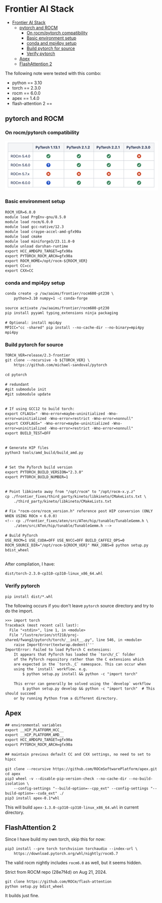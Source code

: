 # Frontier AI Stack

- [Frontier AI Stack](#frontier-ai-stack)
  - [pytorch and ROCM](#pytorch-and-rocm)
    - [On rocm/pytorch compatibility](#on-rocmpytorch-compatibility)
    - [Basic environment setup](#basic-environment-setup)
    - [conda and mpi4py setup](#conda-and-mpi4py-setup)
    - [Build pytorch for source](#build-pytorch-for-source)
    - [Verify pytorch](#verify-pytorch)
  - [Apex](#apex)
  - [FlashAttention 2](#flashattention-2)


The following note were tested with this combo:

* python == 3.10
* torch == 2.3.0
* rocm == 6.0.0
* apex == 1.4.0
* flash-attention 2 ==  

## pytorch and ROCM

### On rocm/pytorch compatibility

![alt text](frontier_rocmTorch_table.png)


### Basic environment setup

```
ROCM_VER=6.0.0
module load PrgEnv-gnu/8.5.0
module load rocm/6.0.0
module load gcc-native/12.3
module load craype-accel-amd-gfx90a
module load cmake
module load miniforge3/23.11.0-0
module unload darshan-runtime
export HCC_AMDGPU_TARGET=gfx90a
export PYTORCH_ROCM_ARCH=gfx90a
export ROCM_HOME=/opt/rocm-${ROCM_VER}
export CC=cc
export CXX=CC
```


### conda and mpi4py setup

```
conda create -p /sw/aaims/frontier/rocm600-pt230 \
    python=3.10 numpy=1 -c conda-forge

source activate /sw/aaims/frontier/rocm600-pt230
pip install pyyaml typing_extensions ninja packaging

# Optional: install mpi4py
MPICC="cc -shared" pip install --no-cache-dir --no-binary=mpi4py mpi4py
```

### Build pytorch for source

```
TORCH_VER=release/2.3-frontier
git clone --recursive -b ${TORCH_VER} \
    https://github.com/michael-sandoval/pytorch

cd pytorch

# redundant
#git submodule init
#git submodule update

 
# If using GCC12 to build torch:
export CFLAGS=" -Wno-error=maybe-uninitialized -Wno-error=uninitialized -Wno-error=restrict -Wno-error=nonnull"
export CXXFLAGS=" -Wno-error=maybe-uninitialized -Wno-error=uninitialized -Wno-error=restrict -Wno-error=nonnull"
export BUILD_TEST=OFF


# Generate HIP files
python3 tools/amd_build/build_amd.py


# Set the PyTorch build version
export PYTORCH_BUILD_VERSION="2.3.0"
export PYTORCH_BUILD_NUMBER=1

 
# Point libkineto away from "/opt/rocm" to "/opt/rocm-x.y.z"
cp ./frontier_fixes/third_party/kineto/libkineto/CMakeLists.txt \
    ./third_party/kineto/libkineto/CMakeLists.txt

# Fix "rocm-core/rocm_version.h" reference post HIP conversion (ONLY WHEN USING ROCm < 6.0.0)
<!-- cp ./frontier_fixes/aten/src/ATen/hip/tunable/TunableGemm.h \
    ./aten/src/ATen/hip/tunable/TunableGemm.h -->

# Build PyTorch
USE_ROCM=1 USE_CUDA=OFF USE_NVCC=OFF BUILD_CAFFE2_OPS=0 ROCM_SOURCE_DIR="/opt/rocm-${ROCM_VER}" MAX_JOBS=8 python setup.py bdist_wheel
 
```

After compilation, I have:

```
dist/torch-2.3.0-cp310-cp310-linux_x86_64.whl
```

### Verify pytorch

```
pip install dist/*.whl

```


The following occurs if you don't leave `pytorch` source directory and try to do the import.

```
>>> import torch
Traceback (most recent call last):
  File "<stdin>", line 1, in <module>
  File "/lustre/orion/stf218/proj-shared/fwang2/pytorch/torch/__init__.py", line 546, in <module>
    raise ImportError(textwrap.dedent('''
ImportError: Failed to load PyTorch C extensions:
    It appears that PyTorch has loaded the `torch/_C` folder
    of the PyTorch repository rather than the C extensions which
    are expected in the `torch._C` namespace. This can occur when
    using the `install` workflow. e.g.
        $ python setup.py install && python -c "import torch"

    This error can generally be solved using the `develop` workflow
        $ python setup.py develop && python -c "import torch"  # This should succeed
    or by running Python from a different directory.
```

## Apex

```
## environmental variables
export __HIP_PLATFORM_HCC__
export __HIP_PLATFORM_AMD__
export HCC_AMDGPU_TARGET=gfx90a
export PYTORCH_ROCM_ARCH=gfx90a

## maintain previous default CC and CXX settings, no need to set to hipcc

git clone --recursive https://github.com/ROCmSoftwarePlatform/apex.git
cd apex
pip3 wheel -v --disable-pip-version-check --no-cache-dir --no-build-isolation \
    --config-settings "--build-option=--cpp_ext" --config-settings "--build-option=--cuda_ext" ./
pip3 install apex-0.1*whl

```

This will build `apex-1.3.0-cp310-cp310-linux_x86_64.whl`
in current directory.


## FlashAttention 2


Since I have build my own torch, skip this for now:

```
pip3 install --pre torch torchvision torchaudio --index-url \
    https://download.pytorch.org/whl/nightly/rocm5.7
```

The valid rocm nightly includes `rocm6.0` as well, but it seems hidden.

Strict from ROCM repo (28e7f4d) on Aug 21, 2024.

```
git clone https://github.com/ROCm/flash-attention
python setup.py bdist_wheel
```

It builds just fine.




